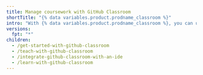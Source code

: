 ```yaml
---
title: Manage coursework with GitHub Classroom
shortTitle: "{% data variables.product.prodname_classroom %}"
intro: "With {% data variables.product.prodname_classroom %}, you can use {% data variables.product.product_name %} to administer or participate in a course about software development."
versions:
  fpt: "*"
children:
  - /get-started-with-github-classroom
  - /teach-with-github-classroom
  - /integrate-github-classroom-with-an-ide
  - /learn-with-github-classroom
---
```

